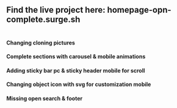 ## Find the live project here: homepage-opn-complete.surge.sh
#
#
#### Changing cloning pictures
#### Complete sections with carousel & mobile animations
#### Adding sticky bar pc & sticky header mobile for scroll
#### Changing object icon with svg for customization mobile
#### Missing open search & footer
